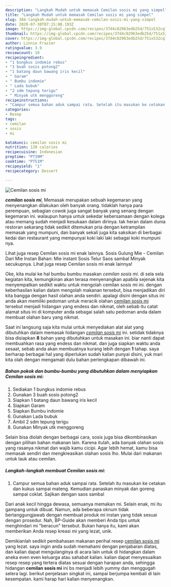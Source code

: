 ```yaml
---
description: "Langkah Mudah untuk memasak Cemilan sosis mi yang simpel"
title: "Langkah Mudah untuk memasak Cemilan sosis mi yang simpel"
slug: 384-langkah-mudah-untuk-memasak-cemilan-sosis-mi-yang-simpel
date: 2020-07-30T07:15:08.193Z
image: https://img-global.cpcdn.com/recipes/37d4c02963edb25d/751x532cq70/cemilan-sosis-mi-foto-resep-utama.jpg
thumbnail: https://img-global.cpcdn.com/recipes/37d4c02963edb25d/751x532cq70/cemilan-sosis-mi-foto-resep-utama.jpg
cover: https://img-global.cpcdn.com/recipes/37d4c02963edb25d/751x532cq70/cemilan-sosis-mi-foto-resep-utama.jpg
author: Linnie Frazier
ratingvalue: 3.9
reviewcount: 10
recipeingredient:
- "1 bungkus indomie rebus"
- "3 buah sosis potong2"
- "1 batang daun bawang iris kecil"
- " Garam"
- " Bumbu indomie"
- " Lada bubuk"
- "2 sdm tepung terigu"
- " Minyak utk menggoreng"
recipeinstructions:
- "Campur semua bahan aduk sampai rata. Setelah itu masukan ke cetakan dan kukus sampai mateng. Kemudian panaskan minyak dan goreng sampai coklat. Sajikan dengan saos sambal"
categories:
- Resep
tags:
- cemilan
- sosis
- mi

katakunci: cemilan sosis mi 
nutrition: 120 calories
recipecuisine: Indonesian
preptime: "PT39M"
cooktime: "PT51M"
recipeyield: "1"
recipecategory: Dessert

---
```



![Cemilan sosis mi](https://img-global.cpcdn.com/recipes/37d4c02963edb25d/751x532cq70/cemilan-sosis-mi-foto-resep-utama.jpg)

<b><i>cemilan sosis mi</i></b>, Memasak merupakan sebuah kegemaran yang menyenangkan dilakukan oleh banyak orang. tidaklah hanya para perempuan, sebagian cowok juga sangat banyak yang senang dengan kegemaran ini. walaupun hanya untuk sekedar kebersamaan dengan kolega atau memang sudah menjadi kesukaan dalam dirinya. tak heran dalam dunia restoran sekarang tidak sedikit ditemukan pria dengan ketrampilan memasak yang mumpuni, dan banyak sekali juga kita saksikan di berbagai kedai dan restaurant yang mempunyai koki laki laki sebagai koki mumpuni nya.

Lihat juga resep Cemilan sosis mi enak lainnya. Sosis Gulung Mie - Cemilan Dari Mie Instan Bahan: Mie instant Sosis Telur Saos sambal Minyak secukupnya. Lihat juga resep Cemilan sosis mi enak lainnya!

Oke, kita mulai ke hal bumbu bumbu masakan <i>cemilan sosis mi</i>. di sela sela kegiatan kita, kemungkinan akan terasa menyenangkan apabila sejenak kita menyempatkan sedikit waktu untuk mengolah cemilan sosis mi ini. dengan keberhasilan kalian dalam mengolah makanan tersebut, bisa menjadikan diri kita bangga dengan hasil olahan anda sendiri. apalagi disini dengan situs ini anda akan memiliki pedoman untuk meracik olahan <u>cemilan sosis mi</u> tersebut menjadi hidangan yang endess dan nikmat, oleh sebab itu catat alamat situs ini di komputer anda sebagai salah satu pedoman anda dalam membuat olahan baru yang nikmat.


Saat ini langsung saja kita mulai untuk menyediakan alat alat yang dibutuhkan dalam memasak hidangan <u><i>cemilan sosis mi</i></u> ini. setidak tidaknya bisa disiapkan <b>8</b> bahan yang dibutuhkan untuk masakan ini. biar nanti dapat membuahkan rasa yang endess dan nikmat. dan juga siapkan waktu anda sesaat, sebab anda akan membuatnya kurang lebih dengan <b>1</b> tahap. saya berharap berbagai hal yang diperlukan sudah kalian punyai disini, yuk mari kita olah dengan mengamati dulu bahan perlengkapan dibawah ini.

<!--inarticleads1-->

##### Bahan pokok dan bumbu-bumbu yang dibutuhkan dalam menyiapkan Cemilan sosis mi:

1. Sediakan 1 bungkus indomie rebus
1. Gunakan 3 buah sosis potong2
1. Siapkan 1 batang daun bawang iris kecil
1. Siapkan  Garam
1. Siapkan  Bumbu indomie
1. Gunakan  Lada bubuk
1. Ambil 2 sdm tepung terigu
1. Gunakan  Minyak utk menggoreng


Selain bisa diolah dengan berbagai cara, sosis juga bisa dikombinasikan dengan pilihan bahan makanan lain. Karena itulah, ada banyak olahan sosis yang rasanya nikmat dan wajib kamu cicipi. Agar lebih hemat, kamu bisa memasak sendiri dan mengkreasikan olahan sosis lho. Mulai dari makanan untuk lauk atau cemilan. 

<!--inarticleads2-->

##### Langkah-langkah membuat Cemilan sosis mi:

1. Campur semua bahan aduk sampai rata. Setelah itu masukan ke cetakan dan kukus sampai mateng. Kemudian panaskan minyak dan goreng sampai coklat. Sajikan dengan saos sambal


Dari anak kecil hingga dewasa, semuanya memakan mi. Selain enak, mi itu gampang untuk dibuat. Namun, ada beberapa oknum tidak bertanggungjawab dengan membuat produk mi instan yang tidak sesuai dengan prosedur. Nah, BP-Guide akan memberi Anda tips untuk menghindari mi &#34;beracun&#34; tersebut. Bukan hanya itu, kami akan memberikan Anda resep kreasi mi yang lezat, unik. 

Demikianlah sedikit pembahasan makanan perihal resep <u>cemilan sosis mi</u> yang lezat. saya ingin anda sudah memahami dengan penjabaran diatas, dan kalian dapat mengulanginya di acara lain untuk di hidangkan dalam aneka even even keluarga atau sahabat kalian. kalian dapat menyesuaikan resep resep yang tertera diatas sesuai dengan harapan anda, sehingga hidangan <b>cemilan sosis mi</b> ini bs menjadi lebih yummy dan menggugah selera lagi. berikut penjelasan singkat ini, sampai berjumpa kembali di lain kesempatan. kami harap hari kalian menyenangkan.
